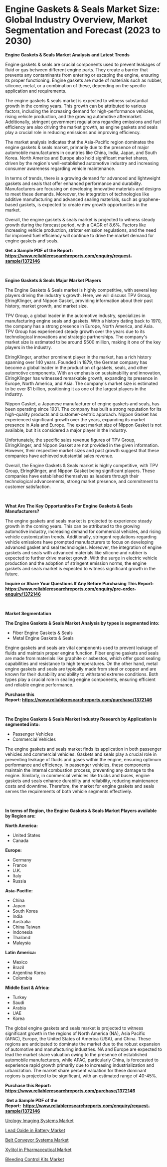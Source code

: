 <p><h1>Engine Gaskets & Seals Market Size: Global Industry Overview, Market Segmentation and Forecast (2023 to 2030)</h1></p><p><strong>Engine Gaskets & Seals Market Analysis and Latest Trends</strong></p>
<p><p>Engine gaskets & seals are crucial components used to prevent leakages of fluid or gas between different engine parts. They create a barrier that prevents any contaminants from entering or escaping the engine, ensuring its proper functioning. Engine gaskets are made of materials such as rubber, silicone, metal, or a combination of these, depending on the specific application and requirements.</p><p>The engine gaskets & seals market is expected to witness substantial growth in the coming years. This growth can be attributed to various factors, including the increasing demand for high-performance vehicles, rising vehicle production, and the growing automotive aftermarket. Additionally, stringent government regulations regarding emissions and fuel efficiency are also driving the market growth, as engine gaskets and seals play a crucial role in reducing emissions and improving efficiency.</p><p>The market analysis indicates that the Asia-Pacific region dominates the engine gaskets & seals market, primarily due to the presence of major automobile manufacturers in countries like China, India, Japan, and South Korea. North America and Europe also hold significant market shares, driven by the region's well-established automotive industry and increasing consumer awareness regarding vehicle maintenance.</p><p>In terms of trends, there is a growing demand for advanced and lightweight gaskets and seals that offer enhanced performance and durability. Manufacturers are focusing on developing innovative materials and designs to meet these demands. Moreover, the integration of technologies like additive manufacturing and advanced sealing materials, such as graphene-based gaskets, is expected to create new growth opportunities in the market.</p><p>Overall, the engine gaskets & seals market is projected to witness steady growth during the forecast period, with a CAGR of 8.6%. Factors like increasing vehicle production, stricter emission regulations, and the need for improved fuel efficiency will continue to drive the market demand for engine gaskets and seals.</p></p>
<p><strong>Get a Sample PDF of the Report:&nbsp; <a href="https://www.reliableresearchreports.com/enquiry/request-sample/1372146">https://www.reliableresearchreports.com/enquiry/request-sample/1372146</a></strong></p>
<p>&nbsp;</p>
<p><strong>Engine Gaskets & Seals Major Market Players</strong></p>
<p><p>The Engine Gaskets & Seals market is highly competitive, with several key players driving the industry's growth. Here, we will discuss TPV Group, ElringKlinger, and Nippon Gasket, providing information about their past history, market growth, and market size.</p><p>TPV Group, a global leader in the automotive industry, specializes in manufacturing engine seals and gaskets. With a history dating back to 1970, the company has a strong presence in Europe, North America, and Asia. TPV Group has experienced steady growth over the years due to its technological innovations and strategic partnerships. The company's market size is estimated to be around $500 million, making it one of the key players in the industry.</p><p>ElringKlinger, another prominent player in the market, has a rich history spanning over 140 years. Founded in 1879, the German company has become a global leader in the production of gaskets, seals, and other automotive components. With an emphasis on sustainability and innovation, ElringKlinger has witnessed remarkable growth, expanding its presence in Europe, North America, and Asia. The company's market size is estimated to be over $1 billion, positioning it as one of the largest players in the industry.</p><p>Nippon Gasket, a Japanese manufacturer of engine gaskets and seals, has been operating since 1931. The company has built a strong reputation for its high-quality products and customer-centric approach. Nippon Gasket has experienced significant growth over the years, expanding its market presence in Asia and Europe. The exact market size of Nippon Gasket is not available, but it is considered a major player in the industry.</p><p>Unfortunately, the specific sales revenue figures of TPV Group, ElringKlinger, and Nippon Gasket are not provided in the given information. However, their respective market sizes and past growth suggest that these companies have achieved substantial sales revenue.</p><p>Overall, the Engine Gaskets & Seals market is highly competitive, with TPV Group, ElringKlinger, and Nippon Gasket being significant players. These companies have established themselves as leaders through their technological advancements, strong market presence, and commitment to customer satisfaction.</p></p>
<p>&nbsp;</p>
<p><strong>What Are The Key Opportunities For Engine Gaskets & Seals Manufacturers?</strong></p>
<p><p>The engine gaskets and seals market is projected to experience steady growth in the coming years. This can be attributed to the growing automotive industry, increasing demand for commercial vehicles, and rising vehicle customization trends. Additionally, stringent regulations regarding vehicle emissions have prompted manufacturers to focus on developing advanced gasket and seal technologies. Moreover, the integration of engine gaskets and seals with advanced materials like silicone and rubber is expected to further drive market growth. With the surge in electric vehicle production and the adoption of stringent emission norms, the engine gaskets and seals market is expected to witness significant growth in the future.</p></p>
<p><strong>Inquire or Share Your Questions If Any Before Purchasing This Report: <a href="https://www.reliableresearchreports.com/enquiry/pre-order-enquiry/1372146">https://www.reliableresearchreports.com/enquiry/pre-order-enquiry/1372146</a></strong></p>
<p>&nbsp;</p>
<p><strong>Market Segmentation</strong></p>
<p><strong>The Engine Gaskets & Seals Market Analysis by types is segmented into:</strong></p>
<p><ul><li>Fiber Engine Gaskets & Seals</li><li>Metal Engine Gaskets & Seals</li></ul></p>
<p><p>Engine gaskets and seals are vital components used to prevent leakage of fluids and maintain proper engine function. Fiber engine gaskets and seals are made from materials like graphite or asbestos, which offer good sealing capabilities and resistance to high temperatures. On the other hand, metal engine gaskets and seals are typically made from steel or copper and are known for their durability and ability to withstand extreme conditions. Both types play a crucial role in sealing engine components, ensuring efficient and reliable engine performance.</p></p>
<p><strong>Purchase this Report:&nbsp;<a href="https://www.reliableresearchreports.com/purchase/1372146">https://www.reliableresearchreports.com/purchase/1372146</a></strong></p>
<p>&nbsp;</p>
<p><strong>The Engine Gaskets & Seals Market Industry Research by Application is segmented into:</strong></p>
<p><ul><li>Passenger Vehicles</li><li>Commercial Vehicles</li></ul></p>
<p><p>The engine gaskets and seals market finds its application in both passenger vehicles and commercial vehicles. Gaskets and seals play a crucial role in preventing leakage of fluids and gases within the engine, ensuring optimum performance and efficiency. In passenger vehicles, these components maintain the internal combustion process, preventing any damage to the engine. Similarly, in commercial vehicles like trucks and buses, engine gaskets and seals enhance durability and reliability, reducing maintenance costs and downtime. Therefore, the market for engine gaskets and seals serves the requirements of both vehicle segments effectively.</p></p>
<p>&nbsp;</p>
<p><strong>In terms of Region, the Engine Gaskets & Seals Market Players available by Region are:</strong></p>
<p>
    <p> <strong> North America: </strong>
        <ul>
            <li>United States</li>
            <li>Canada</li>
        </ul>
        </p> 
    <p> <strong> Europe: </strong>
        <ul>
            <li>Germany</li>
            <li>France</li>
            <li>U.K.</li>
            <li>Italy</li>
            <li>Russia</li>
        </ul>
        </p> 
    <p> <strong> Asia-Pacific: </strong>
        <ul>
            <li>China</li>
            <li>Japan</li>
            <li>South Korea</li>
            <li>India</li>
            <li>Australia</li>
            <li>China Taiwan</li>
            <li>Indonesia</li>
            <li>Thailand</li>
            <li>Malaysia</li>
        </ul>
        </p> 
    <p> <strong> Latin America: </strong>
        <ul>
            <li>Mexico</li>
            <li>Brazil</li>
            <li>Argentina Korea</li>
            <li>Colombia</li>
        </ul>
        </p> 
    <p> <strong> Middle East & Africa: </strong>
        <ul>
            <li>Turkey</li>
            <li>Saudi</li>
            <li>Arabia</li>
            <li>UAE</li>
            <li>Korea</li>
        </ul>
    </p>
    </p>
<p><p>The global engine gaskets and seals market is projected to witness significant growth in the regions of North America (NA), Asia Pacific (APAC), Europe, the United States of America (USA), and China. These regions are anticipated to dominate the market due to the robust expansion of automotive and manufacturing industries. NA and Europe are expected to lead the market share valuation owing to the presence of established automobile manufacturers, while APAC, particularly China, is forecasted to experience rapid growth primarily due to increasing industrialization and urbanization. The market share percent valuation for these dominant regions is projected to be significant, with an estimated range of 40-45%.</p></p>
<p><strong>Purchase this Report: <a href="https://www.reliableresearchreports.com/purchase/1372146">https://www.reliableresearchreports.com/purchase/1372146</a></strong></p>
<p>&nbsp;<strong>Get a Sample PDF of the Report:&nbsp;&nbsp;<a href="https://www.reliableresearchreports.com/enquiry/request-sample/1372146">https://www.reliableresearchreports.com/enquiry/request-sample/1372146</a></strong></p>
<p><strong></strong></p>
<p><p><a href="https://medium.com/@donaldortega4f/urology-imaging-systems-market-size-cagr-trends-2024-2030-37f954668c05">Urology Imaging Systems Market</a></p><p><a href="https://github.com/BryceTownsendr/Market-Research-Report-List-1/blob/main/lead-oxide-in-battery-market.md">Lead Oxide in Battery Market</a></p><p><a href="https://www.linkedin.com/pulse/decoding-belt-conveyor-systems-market-deep-dive-latest-trends-zmq3c/">Belt Conveyor Systems Market</a></p><p><a href="https://github.com/WillieWoodard/Market-Research-Report-List-1/blob/main/xylitol-in-pharmaceutical-market.md">Xylitol in Pharmaceutical Market</a></p><p><a href="https://medium.com/@elwyncarter2023/bleeding-control-kits-market-size-cagr-trends-2024-2030-7fbfaede8cec">Bleeding Control Kits Market</a></p></p>